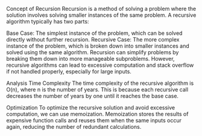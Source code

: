 Concept of Recursion
Recursion is a method of solving a problem where the solution involves solving smaller instances of the same problem. A recursive algorithm typically has two parts:

Base Case: The simplest instance of the problem, which can be solved directly without further recursion.
Recursive Case: The more complex instance of the problem, which is broken down into smaller instances and solved using the same algorithm.
Recursion can simplify problems by breaking them down into more manageable subproblems. However, recursive algorithms can lead to excessive computation and stack overflow if not handled properly, especially for large inputs.

Analysis
Time Complexity
The time complexity of the recursive algorithm is O(n), where n is the number of years. This is because each recursive call decreases the number of years by one until it reaches the base case.

Optimization
To optimize the recursive solution and avoid excessive computation, we can use memoization. Memoization stores the results of expensive function calls and reuses them when the same inputs occur again, reducing the number of redundant calculations.

